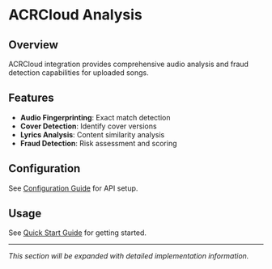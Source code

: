 # ACRCloud Analysis

## Overview

ACRCloud integration provides comprehensive audio analysis and fraud detection capabilities for uploaded songs.

## Features

- **Audio Fingerprinting**: Exact match detection
- **Cover Detection**: Identify cover versions
- **Lyrics Analysis**: Content similarity analysis
- **Fraud Detection**: Risk assessment and scoring

## Configuration

See [Configuration Guide](../getting-started/configuration.md) for API setup.

## Usage

See [Quick Start Guide](../getting-started/quick-start.md) for getting started.

---

*This section will be expanded with detailed implementation information.*
